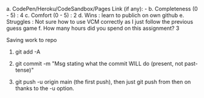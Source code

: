 a. CodePen/Heroku/CodeSandbox/Pages Link (if any): -
b. Completeness (0 - 5) : 4
c. Comfort (0 - 5) : 2
d. Wins : learn to publich on own github
e. Struggles : Not sure how to use VCM correctly as I just follow the previous guess game
f. How many hours did you spend on this assignment? 3

Saving work to repo

1. git add -A

2. git commit -m "Msg stating what the commit WILL do (present, not past-tense)"

3. git push -u origin main (the first push), then just git push from then on thanks to the -u option.
